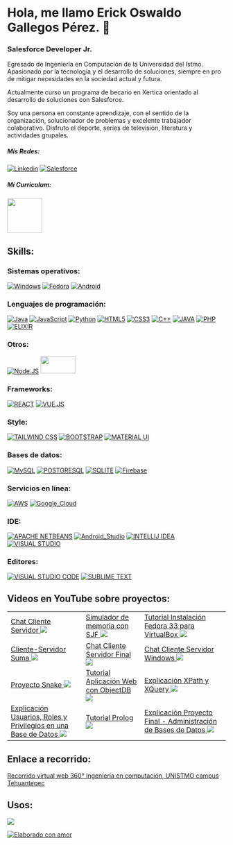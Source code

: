 # Hola, me llamo Erick Oswaldo Gallegos Pérez. 👋
### Salesforce Developer Jr. 


Egresado de Ingeniería en Computación de la Universidad del Istmo. Apasionado por la tecnología y el desarrollo de soluciones, siempre en pro de mitigar necesidades en la sociedad actual y futura.

Actualmente curso un programa de becario en Xertica orientado al desarrollo de soluciones con Salesforce.

Soy una persona en constante aprendizaje, con el sentido de la organización, solucionador de problemas y excelente trabajador colaborativo. Disfruto el deporte, series de televisión, literatura y actividades grupales.

##### Mis Redes: 
[![Linkedin](https://img.shields.io/badge/LinkedIn-0077B5?style=for-the-badge&logo=linkedin&logoColor=white)](https://www.linkedin.com/in/erick-oswaldo-gp) 
[![Salesforce](https://img.shields.io/badge/Salesforce-00A1E0?style=for-the-badge&logo=Salesforce&logoColor=white)](https://trailblazer.me/id/erickgp)

##### Mi Curriculum:

<a href="https://drive.google.com/file/d/1eSIuGPmMjLogcNdRU0LkOshGtsTQVDky/view?usp=sharing">
    <img src="https://cdn-icons-png.flaticon.com/512/3589/3589055.png" width="80" height="80" />
</a>

## Skills:
### Sistemas operativos:
[![Windows](https://img.shields.io/badge/Windows-0078D6?style=for-the-badge&logo=windows&logoColor=white)]()
[![Fedora](https://img.shields.io/badge/Fedora-294172?style=for-the-badge&logo=fedora&logoColor=white)]()
[![Android](https://img.shields.io/badge/Android-3DDC84?style=for-the-badge&logo=android&logoColor=white&labelColor=101010)]()
</br>
### Lenguajes de programación:
[![Java](https://img.shields.io/badge/Java-007396?style=for-the-badge&logo=java&logoColor=white&labelColor=101010)]()
[![JavaScript](https://img.shields.io/badge/JavaScript-F7DF1E?style=for-the-badge&logo=javascript&logoColor=black)]()
[![Python](https://img.shields.io/badge/Python-3776AB?style=for-the-badge&logo=python&logoColor=white)]()
[![HTML5](https://img.shields.io/badge/HTML5-E34F26?style=for-the-badge&logo=html5&logoColor=white)]()
[![CSS3](https://img.shields.io/badge/CSS3-1572B6?style=for-the-badge&logo=css3&logoColor=white)]()
[![C++](https://img.shields.io/badge/C%2B%2B-00599C?style=for-the-badge&logo=c%2B%2B&logoColor=white)]()
[![JAVA](https://img.shields.io/badge/Java-ED8B00?style=for-the-badge&logo=java&logoColor=white)]()
[![PHP](https://img.shields.io/badge/PHP-777BB4?style=for-the-badge&logo=php&logoColor=white)]()
[![ELIXIR](https://img.shields.io/badge/Elixir-4B275F?style=for-the-badge&logo=elixir&logoColor=white)]()

### Otros:
[![Node.JS](https://img.shields.io/badge/Node.JS-339933?style=for-the-badge&logo=node.js&logoColor=white&labelColor=101010)]()
<img src="https://image4.owler.com/logo/gearset_owler_20210217_204824_original.png" width="80" height="40" />

### Frameworks:
[![REACT](https://img.shields.io/badge/React-20232A?style=for-the-badge&logo=react&logoColor=61DAFB)]()
[![VUE.JS](https://img.shields.io/badge/Vue.js-35495E?style=for-the-badge&logo=vue.js&logoColor=4FC08D)]()


### Style:
[![TAILWIND CSS](https://img.shields.io/badge/Tailwind_CSS-38B2AC?style=for-the-badge&logo=tailwind-css&logoColor=white)]()
[![BOOTSTRAP](https://img.shields.io/badge/Tailwind_CSS-38B2AC?style=for-the-badge&logo=tailwind-css&logoColor=white)]()
[![MATERIAL UI](https://img.shields.io/badge/Material--UI-0081CB?style=for-the-badge&logo=material-ui&logoColor=white)]()

### Bases de datos:
[![MySQL](https://img.shields.io/badge/MySQL-00000F?style=for-the-badge&logo=mysql&logoColor=white)]()
[![POSTGRESQL](https://img.shields.io/badge/PostgreSQL-316192?style=for-the-badge&logo=postgresql&logoColor=white)]()
[![SQLITE](https://img.shields.io/badge/SQLite-07405E?style=for-the-badge&logo=sqlite&logoColor=white)]()
[![Firebase](https://img.shields.io/badge/Firebase-FFCA28?style=for-the-badge&logo=firebase&logoColor=white&labelColor=101010)]()

### Servicios en línea:
[![AWS](https://img.shields.io/badge/AWS-232F3E?style=for-the-badge&logo=amazon-aws&logoColor=white&labelColor=101010)]()
[![Google_Cloud](https://img.shields.io/badge/Google_Cloud-4285F4?style=for-the-badge&logo=googlecloud&logoColor=white&labelColor=101010)]()

### IDE:
[![APACHE NETBEANS](https://img.shields.io/badge/apache%20netbeans-1B6AC6?style=for-the-badge&logo=apache%20netbeans%20IDE&logoColor=white)]()
[![Android_Studio](https://img.shields.io/badge/Android_Studio-3DDC84?style=for-the-badge&logo=android-studio&logoColor=white&labelColor=101010)]()
[![INTELLIJ IDEA](https://img.shields.io/badge/IntelliJ_IDEA-000000.svg?style=for-the-badge&logo=intellij-idea&logoColor=white)]()
[![VISUAL STUDIO](https://img.shields.io/badge/Visual_Studio-5C2D91?style=for-the-badge&logo=visual%20studio&logoColor=white)]()

### Editores:
[![VISUAL STUDIO CODE](https://img.shields.io/badge/Visual_Studio_Code-0078D4?style=for-the-badge&logo=visual%20studio%20code&logoColor=white)]()
[![SUBLIME TEXT](https://img.shields.io/badge/sublime_text-%23575757.svg?&style=for-the-badge&logo=sublime-text&logoColor=important)]()

## Videos en YouTube sobre proyectos:



<table style="width:100%">
   <tr>
    <td>
	       <a href="https://www.youtube.com/watch?v=BAwdHc8oqLo"> Chat Cliente Servidor
  		    <img src="https://img.youtube.com/vi/BAwdHc8oqLo/maxresdefault.jpg">
	       </a>
	  </td>
    <td>
	       <a href="https://youtu.be/MiGkbP05RI0"> Simulador de memoria con SJF
  		    <img src="https://img.youtube.com/vi/MiGkbP05RI0/maxresdefault.jpg">
	       </a>
	  </td>
    <td>
	       <a href="https://youtu.be/KiBPBfzNUNk"> Tutorial Instalación Fedora 33 para VirtualBox
  		    <img src="https://img.youtube.com/vi/KiBPBfzNUNk/maxresdefault.jpg">
	       </a>
	  </td>
   </tr>
   <tr>
    <td>
	       <a href="https://youtu.be/dPjoKD58k4M"> Cliente-Servidor Suma
  		    <img src="https://img.youtube.com/vi/dPjoKD58k4M/maxresdefault.jpg">
	       </a>
	  </td>
	  <td>
	       <a href="https://youtu.be/Vh2D-4LZO00"> Chat Cliente Servidor Final
  		    <img src="https://img.youtube.com/vi/Vh2D-4LZO00/maxresdefault.jpg">
	       </a>
	  </td>
    <td>
	       <a href="https://youtu.be/nzxke5Q5YL8"> Chat Cliente Servidor Windows
  		    <img src="https://img.youtube.com/vi/nzxke5Q5YL8/maxresdefault.jpg">
	       </a>
	  </td>
   </tr>
   <tr>
     <td>
	       <a href="https://youtu.be/C-u8yPJqZmM"> Proyecto Snake
  		    <img src="https://img.youtube.com/vi/C-u8yPJqZmM/0.jpg">
	       </a>
	  </td>
	  <td>
	       <a href="https://youtu.be/mu1U5LL5XE0"> Tutorial Aplicación Web con ObjectDB
  		    <img src="https://img.youtube.com/vi/mu1U5LL5XE0/maxresdefault.jpg">
	       </a>
	  </td>
    <td>
	       <a href="https://youtu.be/jSMVhUO5TPw"> Explicación XPath y XQuery
  		    <img src="https://img.youtube.com/vi/jSMVhUO5TPw/maxresdefault.jpg">
	       </a>
	  </td>
  </tr>
  <tr>
     <td>
	       <a href="https://youtu.be/8LMN4wYqdWc"> Explicación Usuarios, Roles y Privilegios en una Base de Datos
  		    <img src="https://img.youtube.com/vi/8LMN4wYqdWc/maxresdefault.jpg">
	       </a>
	  </td>
	  <td>
	       <a href="https://youtu.be/vo0OGO3S1dA"> Tutorial Prolog
  		    <img src="https://img.youtube.com/vi/vo0OGO3S1dA/maxresdefault.jpg">
	       </a>
	  </td>
    <td>
	       <a href="https://youtu.be/-Xf1BYbBYfU"> Explicación Proyecto Final - Administración de Bases de Datos
  		    <img src="https://img.youtube.com/vi/-Xf1BYbBYfU/maxresdefault.jpg">
	       </a>
	  </td>
  </tr>
</table>
</table>


## Enlace a recorrido:

[Recorrido virtual web 360° Ingeniería en computación, UNISTMO campus Tehuantepec](https://app.lapentor.com/sphere/unistmo-ciees "@embed")

## Usos:
<img src="https://github-readme-stats.vercel.app/api/top-langs/?username=erozgp&&locale=es&theme=radical&card_width=450em)](https://github.com/erozgp/erozgp/github-readme-stats"/>


[![Elaborado con amor](http://ForTheBadge.com/images/badges/built-with-love.svg)]()
